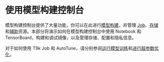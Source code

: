 # 使用模型构建控制台

模型构建控制台提供了大量功能，你可以在此进行[模型构建](../modules/building/index.md)，并管理 [Job](../modules/jobs/index.md)、[存储](../modules/storage/index.md)和[辅助](../modules/auxiliary/index.md)资源。本部分将演示如何在模型构建控制台中使用 Notebook 和 TensorBoard，构建和调试镜像，以及管理存储、配置和隐私信息。

对于如何使用 T9k Job 和 AutoTune，请分别参阅[运行模型训练](./model-training.md)和[进行超参数优化](./hyperparameter-tuning.md)。
